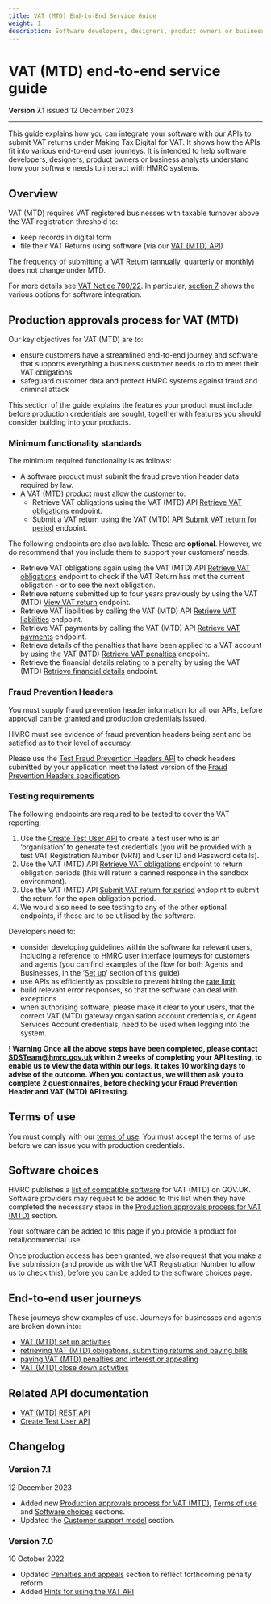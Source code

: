 ```yaml
---
title: VAT (MTD) End-to-End Service Guide
weight: 1
description: Software developers, designers, product owners or business analysts. Integrate your software with VAT API for Making Tax Digital.
---
```


# VAT (MTD) end-to-end service guide

**Version 7.1** issued 12 December 2023
***

This guide explains how you can integrate your software with our APIs to submit VAT returns under Making Tax Digital for VAT. It shows how the APIs fit into various end-to-end user journeys. It is intended to help software developers, designers, product owners or business analysts understand how your software needs to interact with HMRC systems.

## Overview
<!-- Section owner: MTD Programme -->

VAT (MTD) requires VAT registered businesses with taxable turnover above the VAT registration threshold to:

* keep records in digital form
* file their VAT Returns using software (via our [VAT (MTD) API](https://developer.service.hmrc.gov.uk/api-documentation/docs/api/service/vat-api/))

The frequency of submitting a VAT Return (annually, quarterly or monthly) does not change under MTD.

For more details see [VAT Notice 700/22](https://www.gov.uk/government/publications/vat-notice-70022-making-tax-digital-for-vat). In particular, [section 7](https://www.gov.uk/government/publications/vat-notice-70022-making-tax-digital-for-vat/vat-notice-70022-making-tax-digital-for-vat#examples-of-where-a-digital-link-is-required) shows the various options for software integration.

## Production approvals process for VAT (MTD)

Our key objectives for VAT (MTD) are to:

* ensure customers have a streamlined end-to-end journey and software that supports everything a business customer needs to do to meet their VAT obligations
* safeguard customer data and protect HMRC systems against fraud and criminal attack

This section of the guide explains the features your product must include before production credentials are sought, together with features you should consider building into your products.

### Minimum functionality standards

The minimum required functionality is as follows:

* A software product must submit the fraud prevention header data required by law.
* A VAT (MTD) product must allow the customer to:
    * Retrieve VAT obligations using the VAT (MTD) API [Retrieve VAT obligations](/api-documentation/docs/api/service/vat-api/1.0/oas/page#tag/organisations/operation/RetrieveVATobligations) endpoint.
    * Submit a VAT return using the VAT (MTD) API [Submit VAT return for period](/api-documentation/docs/api/service/vat-api/1.0/oas/page#tag/organisations/operation/SubmitVATreturnforperiod) endpoint.

The following endpoints are also available. These are **optional**. However, we do recommend that you include them to support your customers’ needs.

* Retrieve VAT obligations again using the VAT (MTD) API [Retrieve VAT obligations](/api-documentation/docs/api/service/vat-api/1.0/oas/page#tag/organisations/operation/RetrieveVATobligations) endpoint to check if the VAT Return has met the current obligation - or to see the next obligation.
* Retrieve returns submitted up to four years previously by using the VAT (MTD) [View VAT return](/api-documentation/docs/api/service/vat-api/1.0/oas/page#tag/organisations/operation/ViewVATReturn) endpoint.
* Retrieve VAT liabilities by calling the VAT (MTD) API [Retrieve VAT liabilities](/api-documentation/docs/api/service/vat-api/1.0/oas/page#tag/organisations/operation/RetrieveVATliabilities) endpoint.
* Retrieve VAT payments by calling the VAT (MTD) API [Retrieve VAT payments](/api-documentation/docs/api/service/vat-api/1.0/oas/page#tag/organisations/operation/RetrieveVATpayments) endpoint.
* Retrieve details of the penalties that have been applied to a VAT account by using the VAT (MTD) [Retrieve VAT penalties](/api-documentation/docs/api/service/vat-api/1.0/oas/page#tag/organisations/operation/RetrieveVATpenalties) endpoint.
* Retrieve the financial details relating to a penalty by using the VAT (MTD) [Retrieve financial details](/api-documentation/docs/api/service/vat-api/1.0/oas/page#tag/organisations/operation/Retrievefinancialdetails) endpoint.

### Fraud Prevention Headers

You must supply fraud prevention header information for all our APIs, before approval can be granted and production credentials issued.

HMRC must see evidence of fraud prevention headers being sent and be satisfied as to their level of accuracy.

Please use the [Test Fraud Prevention Headers API](/api-documentation/docs/api/service/txm-fph-validator-api/) to check headers submitted by your application meet the latest version of the [Fraud Prevention Headers specification](/guides/fraud-prevention/).

### Testing requirements

The following endpoints are required to be tested to cover the VAT reporting:

1. Use the [Create Test User API](/api-documentation/docs/api/service/api-platform-test-user/1.0) to create a test user who is an ‘organisation’ to generate test credentials (you will be provided with a test VAT Registration Number (VRN) and User ID and Password details).
2. Use the VAT (MTD) API [Retrieve VAT obligations](/api-documentation/docs/api/service/vat-api/1.0/oas/page#tag/organisations/operation/RetrieveVATobligations) endpoint to return obligation periods (this will return a canned response in the sandbox environment).
3. Use the VAT (MTD) API [Submit VAT return for period](/api-documentation/docs/api/service/vat-api/1.0/oas/page#tag/organisations/operation/SubmitVATreturnforperiod) endopint to submit the return for the open obligation period.
4. We would also need to see testing to any of the other optional endpoints, if these are to be utilised by the software.

Developers need to:

* consider developing guidelines within the software for relevant users, including a reference to HMRC user interface journeys for customers and agents (you can find examples of the flow for both Agents and Businesses, in the ‘[Set up](/guides/vat-mtd-end-to-end-service-guide/documentation/set-up.html)’ section of this guide)
* use APIs as efficiently as possible to prevent hitting the [rate limit](/api-documentation/docs/reference-guide#rate-limiting)
* build relevant error responses, so that the software can deal with exceptions
* when authorising software, please make it clear to your users, that the correct VAT (MTD) gateway organisation account credentials, or Agent Services Account credentials, need to be used when logging into the system.

<div class="govuk-warning-text">
  <span class="govuk-warning-text__icon" aria-hidden="true">!</span>
  <strong class="govuk-warning-text__text">
    <span class="govuk-warning-text__assistive">Warning</span>
Once all the above steps have been completed, please contact <a href="mailto:SDSTeam@hmrc.gov.uk">SDSTeam@hmrc.gov.uk</a> within 2 weeks of completing your API testing, to enable us to view the data within our logs. It takes 10 working days to advise of the outcome. When you contact us, we will then ask you to complete 2 questionnaires, before checking your Fraud Prevention Header and VAT (MTD) API testing.
  </strong>
</div>

## Terms of use

You must comply with our [terms of use](/api-documentation/docs/terms-of-use). You must accept the terms of use before we can issue you with production credentials.

## Software choices

HMRC publishes a [list of compatible software](https://www.gov.uk/guidance/find-software-thats-compatible-with-making-tax-digital-for-vat) for VAT (MTD) on GOV.UK. Software providers may request to be added to this list when they have completed the necessary steps in the [Production approvals process for VAT (MTD)](#production-approvals-process-for-vat-mtd) section.

Your software can be added to this page if you provide a product for retail/commercial use.

Once production access has been granted, we also request that you make a live submission (and provide us with the VAT Registration Number to allow us to check this), before you can be added to the software choices page.

## End-to-end user journeys
<!--- Section owner: MTD Programme --->

These journeys show examples of use. Journeys for businesses and agents are broken down into:

  * [VAT (MTD) set up activities](documentation/set-up.html#set-up)
  * [retrieving VAT (MTD) obligations, submitting returns and paying bills](documentation/obligations.html#obligations-and-returns)
  * [paying VAT (MTD) penalties and interest or appealing](documentation/penalties.html#penalties-and-appeals)
  * [VAT (MTD) close down activities](documentation/close-down.html#close-down)

## Related API documentation
<!--- Section owner: MTD Programme --->

  * [VAT (MTD) REST API](https://developer.service.hmrc.gov.uk/api-documentation/docs/api/service/vat-api/1.0)
  * [Create Test User API](https://developer.service.hmrc.gov.uk/api-documentation/docs/api/service/api-platform-test-user/1.0)

## Changelog
<!--- Section owner: MTD Programme --->

### Version 7.1

12 December 2023

* Added new [Production approvals process for VAT (MTD)](#production-approvals-process-for-vat-mtd), [Terms of use](#terms-of-use) and [Software choices](#software-choices) sections.
* Updated the [Customer support model](documentation/customer-support.html) section.

### Version 7.0

10 October 2022

* Updated [Penalties and appeals](documentation/penalties.html) section to reflect forthcoming penalty reform
* Added [Hints for using the VAT API](documentation/hints.html)
